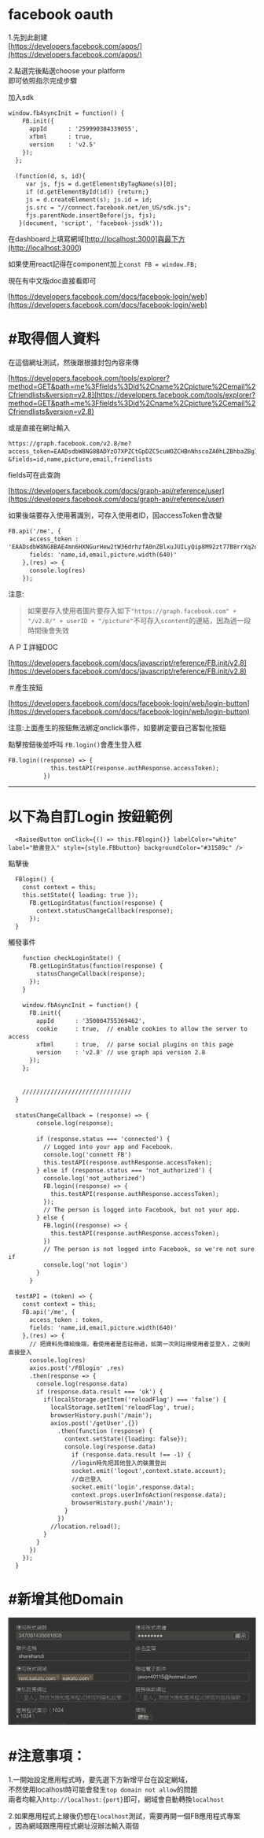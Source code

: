 # facebook oauth

1.先到此創建  
[https://developers.facebook.com/apps/](https://developers.facebook.com/apps/)

2.點選完後點選choose your platform  
即可依照指示完成步驟

加入sdk

```
window.fbAsyncInit = function() {
    FB.init({
      appId      : '259990304339055',
      xfbml      : true,
      version    : 'v2.5'
    });
  };

  (function(d, s, id){
     var js, fjs = d.getElementsByTagName(s)[0];
     if (d.getElementById(id)) {return;}
     js = d.createElement(s); js.id = id;
     js.src = "//connect.facebook.net/en_US/sdk.js";
     fjs.parentNode.insertBefore(js, fjs);
   }(document, 'script', 'facebook-jssdk'));
```

在dashboard上填寫網域\[[http://localhost:3000\]與最下方\(http://localhost:3000](http://localhost:3000]與最下方%28http://localhost:3000)\)

如果使用react記得在component加上`const FB = window.FB;`

現在有中文版doc直接看即可

[https://developers.facebook.com/docs/facebook-login/web](https://developers.facebook.com/docs/facebook-login/web)

# \#取得個人資料

在這個網址測試，然後跟根據封包內容來傳

[https://developers.facebook.com/tools/explorer?method=GET&path=me%3Ffields%3Did%2Cname%2Cpicture%2Cemail%2Cfriendlists&version=v2.8](https://developers.facebook.com/tools/explorer?method=GET&path=me%3Ffields%3Did%2Cname%2Cpicture%2Cemail%2Cfriendlists&version=v2.8)

或是直接在網址輸入

```
https://graph.facebook.com/v2.8/me?access_token=EAADsdbW8NG8BADYzO7XPZCtGpDZC5cuWOZCHBnNhscoZA0hLZBhbaZBgIcB4mN5ZBt4FtivyOENqK6H8eylhk5ywZCraxYQn6QrZAmi4w6Dy8OtVUKSAvZBjii4y91JH2B0s3kTI2xPcXWOlO3t027UnZBWRWnUSHRYWTzKZBlrz7E1BAgZDZD
&fields=id,name,picture,email,friendlists
```

fields可在此查詢

[https://developers.facebook.com/docs/graph-api/reference/user](https://developers.facebook.com/docs/graph-api/reference/user)

如果後端要存入使用著識別，可存入使用者ID，因accessToken會改變

```
FB.api('/me', {
      access_token : 'EAADsdbW8NG8BAE4mn6HXNGurHew2tW36drhzfA0nZBlxuJUILyQip8M92zt77B8rrXq2o4D3pcZC7sNP5KNgfiLBZCVVYBqKUp5xofZBsvMzFmSpt0c9KWcmmdHugUZBQtVNpoerKj4G0yaVm49vtis34iSPlCZAnEswMTNZCzwwwZDZD',
      fields: 'name,id,email,picture.width(640)'
    },(res) => {
      console.log(res)
    });
```

注意:

> 如果要存入使用者圖片要存入如下`"https://graph.facebook.com" + "/v2.8/" + userID + "/picture"`不可存入`scontent`的連結，因為過一段時間後會失效

ＡＰＩ詳細DOC

[https://developers.facebook.com/docs/javascript/reference/FB.init/v2.8](https://developers.facebook.com/docs/javascript/reference/FB.init/v2.8)

＃產生按鈕

[https://developers.facebook.com/docs/facebook-login/web/login-button](https://developers.facebook.com/docs/facebook-login/web/login-button)

注意:上面產生的按鈕無法綁定onclick事件，如要綁定要自己客製化按鈕

點擊按鈕後並呼叫 `FB.login()`會產生登入框

```
FB.login((response) => {
            this.testAPI(response.authResponse.accessToken);
          })
```

---

# 以下為自訂Login 按鈕範例

```
  <RaisedButton onClick={() => this.FBlogin()} labelColor="white" label="臉書登入" style={style.FBbutton} backgroundColor="#31589c" />
```

點擊後

```
  FBlogin() {
    const context = this;
    this.setState({ loading: true });
      FB.getLoginStatus(function(response) {
        context.statusChangeCallback(response);
      });
  }
```

觸發事件

```
    function checkLoginState() {
      FB.getLoginStatus(function(response) {
        statusChangeCallback(response);
      });
    }

    window.fbAsyncInit = function() {
      FB.init({
        appId      : '350004755369462',
        cookie     : true,  // enable cookies to allow the server to access
        xfbml      : true,  // parse social plugins on this page
        version    : 'v2.8' // use graph api version 2.8
      });
    };


    ///////////////////////////////
  }

  statusChangeCallback = (response) => {
        console.log(response);

        if (response.status === 'connected') {
          // Logged into your app and Facebook.
          console.log('connett FB')
          this.testAPI(response.authResponse.accessToken);
        } else if (response.status === 'not_authorized') {
          console.log('not_authorized')
          FB.login((response) => {
            this.testAPI(response.authResponse.accessToken);
          });
          // The person is logged into Facebook, but not your app.
        } else {
          FB.login((response) => {
            this.testAPI(response.authResponse.accessToken);
          })
          // The person is not logged into Facebook, so we're not sure if
          console.log('not login')
        }
      }

  testAPI = (token) => {
    const context = this;
    FB.api('/me', {
      access_token : token,
      fields: 'name,id,email,picture.width(640)'
    },(res) => {
      // 把資料先傳給後端，看使用者是否註冊過，如第一次則註冊使用者並登入，之後則直接登入
      console.log(res)
      axios.post('/FBlogin' ,res)
      .then(response => {
        console.log(response.data)
        if (response.data.result === 'ok') {
          if(localStorage.getItem('reloadFlag') === 'false') {
            localStorage.setItem('reloadFlag', true);
            browserHistory.push('/main');
            axios.post('/getUser',{})
              .then(function (response) {
                context.setState({loading: false});
                console.log(response.data)
                  if (response.data.result !== -1) {
                  //login時先把其他登入的裝置登出
                  socket.emit('logout',context.state.account);
                  //自己登入
                  socket.emit('login',response.data);
                  context.props.userInfoAction(response.data);
                  browserHistory.push('/main');
                }
              })
            //location.reload();
          }
        }
      })
    });
  }
```

# \#新增其他Domain

![](/assets/858.png)

# 

# \#注意事項：

1.一開始設定應用程式時，要先選下方新增平台在設定網域，  
不然使用localhost時可能會發生`top domain not allow`的問題  
兩者均輸入`http://localhost:{port}`即可，網域會自動轉換`localhost`

2.如果應用程式上線後仍想在`localhost`測試，需要再開一個FB應用程式專案  
，因為網域跟應用程式網址沒辦法輸入兩個

